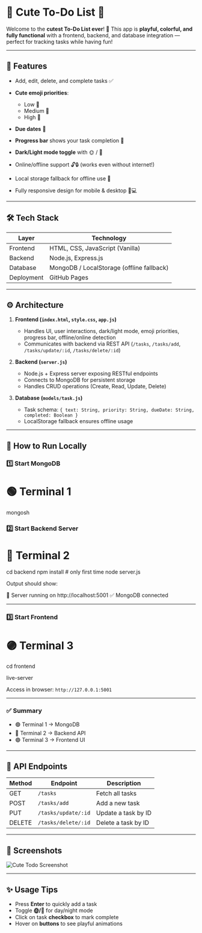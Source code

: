 
# 🌸 Cute To-Do List 🐰

Welcome to the **cutest To-Do List ever**! 🎀 This app is **playful, colorful, and fully functional** with a frontend, backend, and database integration — perfect for tracking tasks while having fun!

---

## 💖 Features

* Add, edit, delete, and complete tasks ✅
* **Cute emoji priorities**:

  * Low 🍃
  * Medium 🌼
  * High 🌟
* **Due dates** 📅
* **Progress bar** shows your task completion 💪
* **Dark/Light mode toggle** with 🌞 / 🌙
* Online/offline support 🔓🔒 (works even without internet!)
* Local storage fallback for offline use 💾
* Fully responsive design for mobile & desktop 📱💻

---

## 🛠️ Tech Stack

| Layer      | Technology                                                |
| ---------- | --------------------------------------------------------- |
| Frontend   | HTML, CSS, JavaScript (Vanilla)                           |
| Backend    | Node.js, Express.js                                       |
| Database   | MongoDB / LocalStorage (offline fallback)                 |
| Deployment | GitHub Pages 
---

## ⚙️ Architecture

1. **Frontend (`index.html`, `style.css`, `app.js`)**

   * Handles UI, user interactions, dark/light mode, emoji priorities, progress bar, offline/online detection
   * Communicates with backend via REST API (`/tasks`, `/tasks/add`, `/tasks/update/:id`, `/tasks/delete/:id`)

2. **Backend (`server.js`)**

   * Node.js + Express server exposing RESTful endpoints
   * Connects to MongoDB for persistent storage
   * Handles CRUD operations (Create, Read, Update, Delete)

3. **Database (`models/task.js`)**

   * Task schema: `{ text: String, priority: String, dueDate: String, completed: Boolean }`
   * LocalStorage fallback ensures offline usage

---

## 🚀 How to Run Locally

### **1️⃣ Start MongoDB**


# 🟢 Terminal 1
mongosh


### **2️⃣ Start Backend Server**

# 🔵 Terminal 2
cd backend
npm install       # only first time
node server.js


Output should show:


🚀 Server running on http://localhost:5001
✅ MongoDB connected


---

### **3️⃣ Start Frontend**


# 🟣 Terminal 3
cd frontend

live-server


Access in browser: `http://127.0.0.1:5001`

---

### **✅ Summary**

* 🟢 Terminal 1 → MongoDB
* 🔵 Terminal 2 → Backend API
* 🟣 Terminal 3 → Frontend UI

---

## 🔧 API Endpoints

| Method | Endpoint            | Description         |
| ------ | ------------------- | ------------------- |
| GET    | `/tasks`            | Fetch all tasks     |
| POST   | `/tasks/add`        | Add a new task      |
| PUT    | `/tasks/update/:id` | Update a task by ID |
| DELETE | `/tasks/delete/:id` | Delete a task by ID |

---

## 🎨 Screenshots

![Cute Todo Screenshot]((https://drive.google.com/drive/folders/1DJQaEL-4xieXgoU2XmpbW0iMdCoZ6Ub8?usp=drive_link))

---

## ✨ Usage Tips

* Press **Enter** to quickly add a task
* Toggle **🌞/🌙** for day/night mode
* Click on task **checkbox** to mark complete
* Hover on **buttons** to see playful animations





